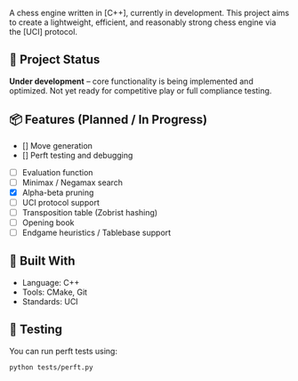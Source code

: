 A chess engine written in [C++], currently in development. This project aims to create a lightweight, efficient, and reasonably strong chess engine via the [UCI] protocol.

## 🚧 Project Status

**Under development** – core functionality is being implemented and optimized. Not yet ready for competitive play or full compliance testing.

## 📦 Features (Planned / In Progress)

- [] Move generation
- [] Perft testing and debugging
- [ ] Evaluation function
- [ ] Minimax / Negamax search
- [x] Alpha-beta pruning
- [ ] UCI protocol support
- [ ] Transposition table (Zobrist hashing)
- [ ] Opening book
- [ ] Endgame heuristics / Tablebase support

## 🔧 Built With

- Language: C++
- Tools: CMake, Git
- Standards: UCI

## 🧪 Testing

You can run perft tests using:

```bash
python tests/perft.py